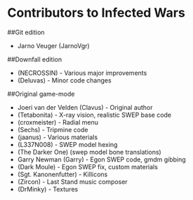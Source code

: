 # Contributors to Infected Wars

##Git edition
* Jarno Veuger (JarnoVgr)

##Downfall edition
* (NECROSSIN) - Various major improvements
* (Deluvas) - Minor code changes

##Original game-mode
* Joeri van der Velden (Clavus) - Original author
* (Tetabonita) - X-ray vision, realistic SWEP base code
* (croxmeister) - Radial menu
* (Sechs) - Tripmine code
* (jaanus) - Various materials
* (L337N008) - SWEP model hexing
* (The Darker One) (swep model bone translations)
* Garry Newman (Garry) - Egon SWEP code, gmdm gibbing
* (Dark Moule) - Egon SWEP fix, custom materials
* (Sgt. Kanonenfutter) - Killicons
* (Zircon) - Last Stand music composer
* (DrMinky) - Textures